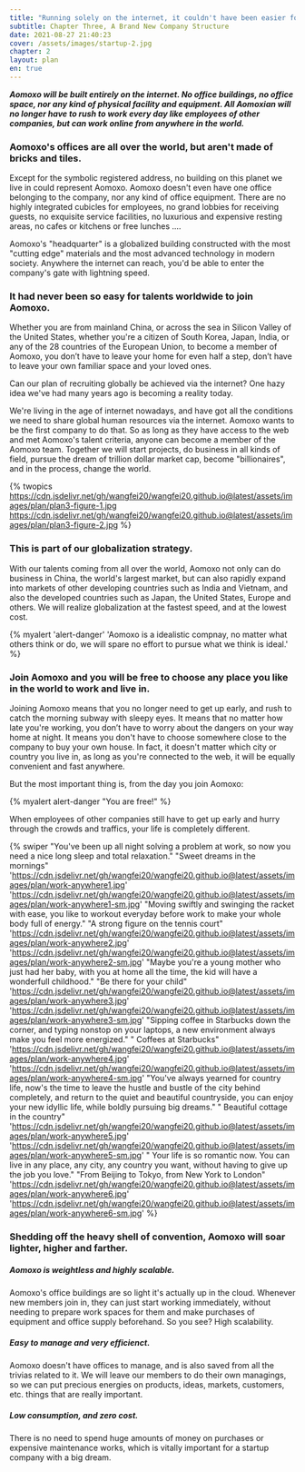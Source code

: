 ```yaml
---
title: "Running solely on the internet, it couldn't have been easier for talents worldwide to join Aomoxo."
subtitle: Chapter Three, A Brand New Company Structure
date: 2021-08-27 21:40:23
cover: /assets/images/startup-2.jpg
chapter: 2
layout: plan
en: true
---
```


***Aomoxo will be built entirely on the internet. No office buildings, no office space, nor any kind of physical facility and equipment. All Aomoxian will no longer have to rush to work every day like employees of other companies, but can work online from anywhere in the world.***

### Aomoxo's offices are all over the world, but aren't made of bricks and tiles.

Except for the symbolic registered address, no building on this planet we live in could represent Aomoxo. Aomoxo doesn't even have one office belonging to the company, nor any kind of office equipment. There are no highly integrated cubicles for employees, no grand lobbies for receiving guests, no exquisite service facilities, no luxurious and expensive resting areas, no cafes or kitchens or free lunches ....

Aomoxo's "headquarter" is a globalized building constructed with the most "cutting edge" materials and the most advanced technology in modern society. Anywhere the internet can reach, you'd be able to enter the company's gate with lightning speed.

### It had never been so easy for talents worldwide to join Aomoxo.

Whether you are from mainland China, or across the sea in Silicon Valley of the United States, whether you're a citizen of South Korea, Japan, India, or any of the 28 countries of the European Union, to become a member of Aomoxo, you don’t have to leave your home for even half a step, don’t have to leave your own familiar space and your loved ones.

Can our plan of recruiting globally be achieved via the internet? One hazy idea we've had many years ago is becoming a reality today.

We're living in the age of internet nowadays, and have got all the conditions we need to share global human resources via the internet. Aomoxo wants to be the first company to do that. So as long as they have access to the web and met Aomoxo's talent criteria, anyone can become a member of the Aomoxo team. Together we will start projects, do business in all kinds of field, pursue the dream of trillion dollar market cap, become "billionaires", and in the process, change the world.

{% twopics https://cdn.jsdelivr.net/gh/wangfei20/wangfei20.github.io@latest/assets/images/plan/plan3-figure-1.jpg https://cdn.jsdelivr.net/gh/wangfei20/wangfei20.github.io@latest/assets/images/plan/plan3-figure-2.jpg %}

### This is part of our globalization strategy.

With our talents coming from all over the world, Aomoxo not only can do business in China, the world's largest market, but can also rapidly expand into markets of other developing countries such as India and Vietnam, and also the developed countries such as Japan, the United States, Europe and others. We will realize globalization at the fastest speed, and at the lowest cost.


{% myalert 'alert-danger' 'Aomoxo is a idealistic compnay, no matter what others think or do, we will spare no effort to pursue what we think is ideal.' %}


### Join Aomoxo and you will be free to choose any place you like in the world to work and live in.


Joining Aomoxo means that you no longer need to get up early, and rush to catch the morning subway with sleepy eyes. It means that no matter how late you're working, you don’t have to worry about the dangers on your way home at night. It means you don't have to choose somewhere close to the company to buy your own house. In fact, it doesn't matter which city or country you live in, as long as you're connected to the web, it will be equally convenient and fast anywhere.

But the most important thing is, from the day you join Aomoxo:

{% myalert alert-danger "You are free!" %}

When employees of other companies still have to get up early and hurry through the crowds and traffics, your life is completely different.

{% swiper "You've been up all night solving a problem at work, so now you need a nice long sleep and total relaxation." "Sweet dreams in the mornings" 'https://cdn.jsdelivr.net/gh/wangfei20/wangfei20.github.io@latest/assets/images/plan/work-anywhere1.jpg' 'https://cdn.jsdelivr.net/gh/wangfei20/wangfei20.github.io@latest/assets/images/plan/work-anywhere1-sm.jpg' "Moving swiftly and swinging the racket with ease, you like to workout everyday before work to make your whole body full of energy." "A strong figure on the tennis court" 'https://cdn.jsdelivr.net/gh/wangfei20/wangfei20.github.io@latest/assets/images/plan/work-anywhere2.jpg' 'https://cdn.jsdelivr.net/gh/wangfei20/wangfei20.github.io@latest/assets/images/plan/work-anywhere2-sm.jpg' "Maybe you're a young mother who just had her baby, with you at home all the time, the kid will have a wonderfull childhood." "Be there for your child" 'https://cdn.jsdelivr.net/gh/wangfei20/wangfei20.github.io@latest/assets/images/plan/work-anywhere3.jpg' 'https://cdn.jsdelivr.net/gh/wangfei20/wangfei20.github.io@latest/assets/images/plan/work-anywhere3-sm.jpg' "Sipping coffee in Starbucks down the corner, and typing nonstop on your laptops, a new environment always make you feel more energized." " Coffees at Starbucks" 'https://cdn.jsdelivr.net/gh/wangfei20/wangfei20.github.io@latest/assets/images/plan/work-anywhere4.jpg' 'https://cdn.jsdelivr.net/gh/wangfei20/wangfei20.github.io@latest/assets/images/plan/work-anywhere4-sm.jpg' "You've always yearned for country life, now's the time to leave the hustle and bustle of the city behind completely, and return to the quiet and beautiful countryside, you can enjoy your new idyllic life, while boldly pursuing big dreams." " Beautiful cottage in the country" 'https://cdn.jsdelivr.net/gh/wangfei20/wangfei20.github.io@latest/assets/images/plan/work-anywhere5.jpg' 'https://cdn.jsdelivr.net/gh/wangfei20/wangfei20.github.io@latest/assets/images/plan/work-anywhere5-sm.jpg' "
Your life is so romantic now. You can live in any place, any city, any country you want, without having to give up the job you love." "From Beijing to Tokyo, from New York to London" 'https://cdn.jsdelivr.net/gh/wangfei20/wangfei20.github.io@latest/assets/images/plan/work-anywhere6.jpg' 'https://cdn.jsdelivr.net/gh/wangfei20/wangfei20.github.io@latest/assets/images/plan/work-anywhere6-sm.jpg' %}

### Shedding off the heavy shell of convention, Aomoxo will soar lighter, higher and farther.


##### Aomoxo is weightless and highly scalable.

Aomoxo's office buildings are so light it's actually up in the cloud. Whenever new members join in, they can just start working immediately, without needing to prepare work spaces for them and make purchases of equipment and office supply beforehand. So you see? High scalability.

##### Easy to manage and very efficienct.

Aomoxo doesn't have offices to manage, and is also saved from all the trivias related to it. We will leave our members to do their own managings, so we can put precious energies on products, ideas, markets, customers, etc. things that are really important.

##### Low consumption, and zero cost.

There is no need to spend huge amounts of money on purchases or expensive maintenance works, which is vitally important for a startup company with a big dream.
